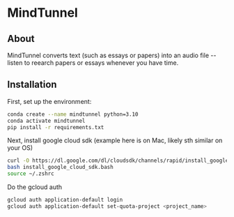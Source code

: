 # MindTunnel


## About

MindTunnel converts text (such as essays or papers) into an audio file -- listen to reearch papers or essays whenever you have time.

## Installation


First, set up the environment:
```bash
conda create --name mindtunnel python=3.10
conda activate mindtunnel
pip install -r requirements.txt
```

Next, install google cloud sdk (example here is on Mac, likely sth similar on your OS)

```bash
curl -O https://dl.google.com/dl/cloudsdk/channels/rapid/install_google_cloud_sdk.bash
bash install_google_cloud_sdk.bash
source ~/.zshrc
```

Do the gcloud auth

```bash
gcloud auth application-default login
gcloud auth application-default set-quota-project <project_name>
```